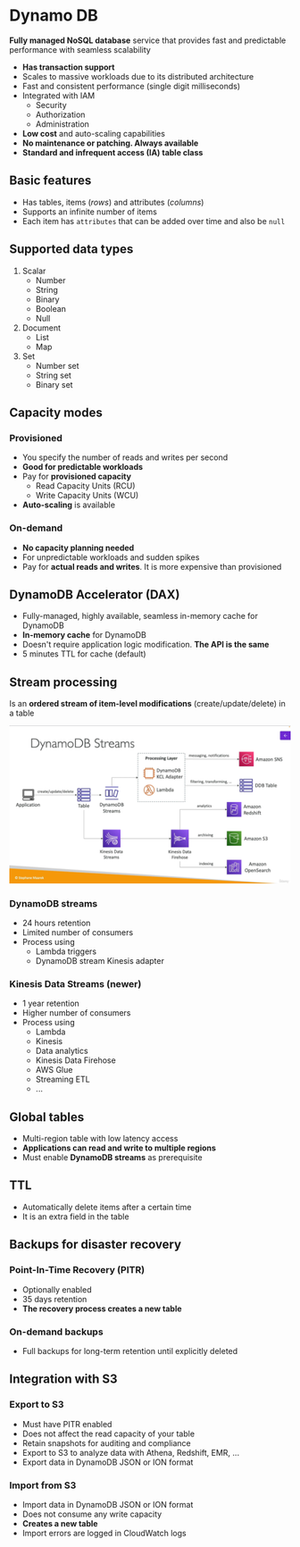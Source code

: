 # Dynamo DB

**Fully managed NoSQL database** service that provides fast and predictable performance with seamless scalability

- **Has transaction support**
- Scales to massive workloads due to its distributed architecture
- Fast and consistent performance (single digit milliseconds)
- Integrated with IAM
  - Security
  - Authorization
  - Administration
- **Low cost** and auto-scaling capabilities
- **No maintenance or patching. Always available**
- **Standard and infrequent access (IA) table class**

## Basic features

- Has tables, items (*rows*) and attributes (*columns*)
- Supports an infinite number of items
- Each item has `attributes` that can be added over time and also be `null`

## Supported data types

1. Scalar
   - Number
   - String
   - Binary
   - Boolean
   - Null
2. Document
   - List
   - Map
3. Set
   - Number set
   - String set
   - Binary set

## Capacity modes

### Provisioned

- You specify the number of reads and writes per second
- **Good for predictable workloads**
- Pay for ****provisioned capacity****
  - Read Capacity Units (RCU)
  - Write Capacity Units (WCU)
- **Auto-scaling** is available

### On-demand

- **No capacity planning needed**
- For unpredictable workloads and sudden spikes
- Pay for **actual reads and writes**. It is more expensive than provisioned

## DynamoDB Accelerator (DAX)

- Fully-managed, highly available, seamless in-memory cache for DynamoDB
- **In-memory cache** for DynamoDB
- Doesn't require application logic modification. **The API is the same**
- 5 minutes TTL for cache (default)

## Stream processing

Is an **ordered stream of item-level modifications** (create/update/delete) in a table

![DynamoDB streams diagram](assets/dynamodb-streams.png)

### DynamoDB streams

- 24 hours retention
- Limited number of consumers
- Process using
  - Lambda triggers
  - DynamoDB stream Kinesis adapter

### Kinesis Data Streams (newer)

- 1 year retention
- Higher number of consumers
- Process using
  - Lambda
  - Kinesis
  - Data analytics
  - Kinesis Data Firehose
  - AWS Glue
  - Streaming ETL
  - ...

## Global tables

- Multi-region table with low latency access
- **Applications can read and write to multiple regions**
- Must enable **DynamoDB streams** as prerequisite

## TTL

- Automatically delete items after a certain time
- It is an extra field in the table

## Backups for disaster recovery

### Point-In-Time Recovery (PITR)

- Optionally enabled
- 35 days retention
- **The recovery process creates a new table**

### On-demand backups

- Full backups for long-term retention until explicitly deleted

## Integration with S3

### Export to S3

- Must have PITR enabled
- Does not affect the read capacity of your table
- Retain snapshots for auditing and compliance
- Export to S3 to analyze data with Athena, Redshift, EMR, ...
- Export data in DynamoDB JSON or ION format

### Import from S3

- Import data in DynamoDB JSON or ION format
- Does not consume any write capacity
- **Creates a new table**
- Import errors are logged in CloudWatch logs
